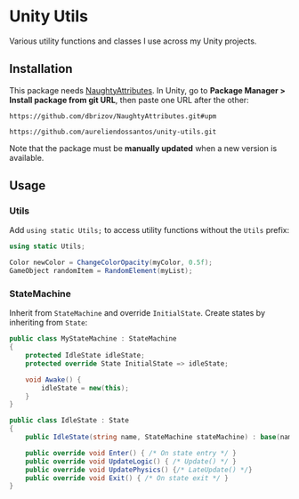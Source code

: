 # Unity Utils

Various utility functions and classes I use across my Unity projects.

## Installation

This package needs [NaughtyAttributes](https://github.com/dbrizov/NaughtyAttributes). In Unity, go to **Package Manager > Install package from git URL**, then paste one URL after the other:

```
https://github.com/dbrizov/NaughtyAttributes.git#upm
```

```
https://github.com/aureliendossantos/unity-utils.git
```

Note that the package must be **manually updated** when a new version is available.

## Usage

### Utils

Add `using static Utils;` to access utility functions without the `Utils` prefix:

```csharp
using static Utils;

Color newColor = ChangeColorOpacity(myColor, 0.5f);
GameObject randomItem = RandomElement(myList);
```

### StateMachine

Inherit from `StateMachine` and override `InitialState`. Create states by inheriting from `State`:

```csharp
public class MyStateMachine : StateMachine
{
    protected IdleState idleState;
    protected override State InitialState => idleState;

    void Awake() {
        idleState = new(this);
    }
}

public class IdleState : State
{
    public IdleState(string name, StateMachine stateMachine) : base(name, stateMachine) { }

    public override void Enter() { /* On state entry */ }
    public override void UpdateLogic() { /* Update() */ }
    public override void UpdatePhysics() {/* LateUpdate() */}
    public override void Exit() { /* On state exit */ }
}
```
